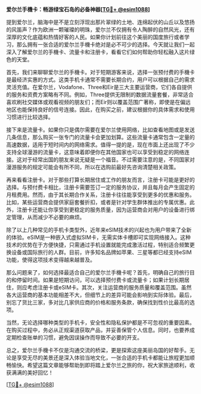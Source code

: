 **爱尔兰手機卡：畅游绿宝石岛的必备神器[[TG💪+ @esim1088](https://t.me/s/esim1088)]**

提到爱尔兰，脑海中是不是立刻浮现出那片翠绿的土地、连绵起伏的山丘以及悠扬的风笛声？作为欧洲一颗璀璨的明珠，爱尔兰不仅拥有令人陶醉的自然风光，还有深厚的文化底蕴和热情好客的人民。如果你计划前往这个美丽的国度旅行或者学习，那么拥有一张合适的爱尔兰手機卡绝对是必不可少的选择。今天就让我们一起深入了解爱尔兰的手機卡、流量卡和注册卡，看看它们如何帮助你轻松融入这片绿色的天堂。

首先，我们来聊聊爱尔兰的手機卡。对于短期游客来说，选择一张预付费的手機卡是最经济实惠的方式。这类手机卡通常不需要长期合约，用户可以根据自己的需求灵活充值。在爱尔兰，Vodafone、Three和Eir是三大主要运营商，它们各自提供的服务和资费方案略有不同。例如，Three提供无限制的数据流量套餐，非常适合喜欢刷社交媒体或观看视频的朋友们；而Eir则以覆盖范围广著称，即使是在偏远地区也能保持良好的信号连接。因此，在购买之前，建议根据你的具体需求和使用习惯进行比较选择。

接下来是流量卡。如果你只是偶尔需要在爱尔兰使用网络，比如查看地图或是发送几条信息，那么购买一张专门的流量卡会更加划算。这些流量卡通常包含一定量的高速数据，适用于短时间内的网络需求。值得一提的是，现在市面上还出现了不少支持全球漫游的流量卡，这意味着即便你在其他国家也可以享受到稳定的网络连接。这对于经常出国的朋友来说无疑是一个福音。不过需要注意的是，不同国家对漫游服务的规定可能会有所不同，所以在选购前最好先咨询清楚相关政策。

再来看看注册卡。对于那些打算长期居住或工作的朋友而言，注册卡可能是更好的选择。与预付费卡相比，注册卡需要签订一定的服务协议，并且每月会产生固定的月租费用。然而，由于其长期合作关系，注册卡往往能享受到更多的优惠和服务。比如，某些运营商会提供家庭套餐折扣，或者是针对学生群体推出的专属优惠。此外，注册卡还能让你享受到更稳定的服务质量，因为运营商会对用户的设备进行绑定管理，从而减少不必要的麻烦。

除了以上几种常见的手机卡类型外，近年来eSIM技术的兴起也为用户带来了全新的体验。eSIM是一种嵌入式虚拟SIM卡，无需实体卡槽即可实现网络接入。这种技术的优势在于方便快捷，只需通过手机设置就能完成激活过程，特别适合频繁更换设备或国际旅行的人群。目前，许多知名品牌如苹果、三星等都已经支持eSIM功能，使得这项技术变得越来越普及。

那么问题来了，如何选择最适合自己的爱尔兰手機卡呢？首先，明确自己的旅行目的和停留时间。如果是短期访问，可以选择预付费卡或流量卡；如果计划长期居住，则应考虑注册卡或eSIM卡。其次，关注运营商的服务质量和覆盖范围。虽然各大运营商的基本功能相差不大，但细节上的差异可能会影响到实际体验。最后，别忘了货比三家，多对比几家供应商的价格和服务条款，确保找到性价比最高的选项。

当然，无论选择哪种类型的手机卡，安全性和隐私保护都是不可忽视的重要因素。在购买过程中，务必从正规渠道获取产品，并妥善保管个人信息。同时，也要养成定期检查账单的习惯，避免因误操作而导致不必要的开支。

总之，爱尔兰手機卡不仅是沟通交流的桥梁，更是探索这座美丽岛国的好帮手。无论是享受无尽的美景还是深入体验当地文化，一张合适的手机卡都能让旅程更加顺畅愉快。希望这篇文章能够帮助到即将踏上爱尔兰之旅的你，祝大家旅途顺利，收获满满的美好回忆！

[[TG💪+ @esim1088](https://t.me/s/esim1088)]